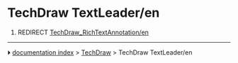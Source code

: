 # TechDraw TextLeader/en
1.  REDIRECT [TechDraw_RichTextAnnotation/en](TechDraw_RichTextAnnotation/en.md)



---
⏵ [documentation index](../README.md) > [TechDraw](TechDraw_Workbench.md) > TechDraw TextLeader/en

